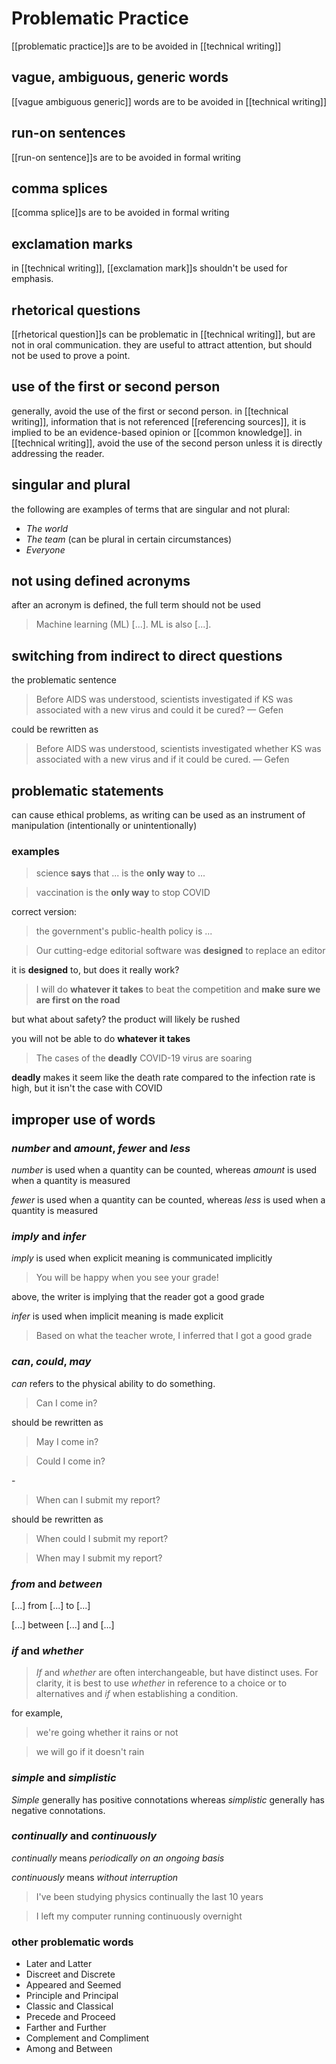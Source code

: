 # Problematic Practice

[[problematic practice]]s are to be avoided in [[technical writing]]

## vague, ambiguous, generic words

[[vague ambiguous generic]] words are to be avoided in [[technical writing]]

## run-on sentences

[[run-on sentence]]s are to be avoided in formal writing

## comma splices

[[comma splice]]s are to be avoided in formal writing

## exclamation marks

in [[technical writing]], [[exclamation mark]]s shouldn't be used for emphasis.

## rhetorical questions

[[rhetorical question]]s can be problematic in [[technical writing]], but are not in oral communication. they are useful to attract attention, but should not be used to prove a point.

## use of the first or second person

generally, avoid the use of the first or second person. in [[technical writing]], information that is not referenced [[referencing sources]], it is implied to be an evidence-based opinion or [[common knowledge]]. in [[technical writing]], avoid the use of the second person unless it is directly addressing the reader.

## singular and plural

the following are examples of terms that are singular and not plural:

- _The world_
- _The team_ (can be plural in certain circumstances)
- _Everyone_

## not using defined acronyms

after an acronym is defined, the full term should not be used

> Machine learning (ML) [...]. ML is also [...].

## switching from indirect to direct questions

the problematic sentence

> Before AIDS was understood, scientists investigated if KS was associated with a new virus and could it be cured? &mdash; Gefen

could be rewritten as

> Before AIDS was understood, scientists investigated whether KS was associated with a new virus and if it could be cured. &mdash; Gefen

## problematic statements

can cause ethical problems, as writing can be used as an instrument of manipulation (intentionally or unintentionally)

### examples

> science **says** that ... is the **only way** to ...

> vaccination is the **only way** to stop COVID

correct version:

> the government's public-health policy is ...

> Our cutting-edge editorial software was **designed** to replace an editor

it is **designed** to, but does it really work?

> I will do **whatever it takes** to beat the competition and **make sure we are first on the road**

but what about safety? the product will likely be rushed

you will not be able to do **whatever it takes**

> The cases of the **deadly** COVID-19 virus are soaring

**deadly** makes it seem like the death rate compared to the infection rate is high, but it isn't the case with COVID

## improper use of words

### _number_ and _amount_, _fewer_ and _less_

_number_ is used when a quantity can be counted, whereas _amount_ is used when a quantity is measured

_fewer_ is used when a quantity can be counted, whereas _less_ is used when a quantity is measured

### _imply_ and _infer_

_imply_ is used when explicit meaning is communicated implicitly

> You will be happy when you see your grade!

above, the writer is implying that the reader got a good grade

_infer_ is used when implicit meaning is made explicit

> Based on what the teacher wrote, I inferred that I got a good grade

### _can_, _could_, _may_

_can_ refers to the physical ability to do something.

> Can I come in?

should be rewritten as

> May I come in?

> Could I come in?

\-

> When can I submit my report?

should be rewritten as

> When could I submit my report?

> When may I submit my report?

### _from_ and _between_

[...] from [...] to [...]

[...] between [...] and [...]

### _if_ and _whether_

> _If_ and _whether_ are often interchangeable, but have distinct uses. For clarity, it is best to use _whether_ in reference to a choice or to alternatives and _if_ when establishing a condition.

for example,

> we're going whether it rains or not

> we will go if it doesn't rain

### _simple_ and _simplistic_

_Simple_ generally has positive connotations whereas _simplistic_ generally has negative connotations.

### _continually_ and _continuously_

_continually_ means _periodically on an ongoing basis_

_continuously_ means _without interruption_

> I've been studying physics continually the last 10 years

> I left my computer running continuously overnight

### other problematic words

- Later and Latter
- Discreet and Discrete
- Appeared and Seemed
- Principle and Principal
- Classic and Classical
- Precede and Proceed
- Farther and Further
- Complement and Compliment
- Among and Between
